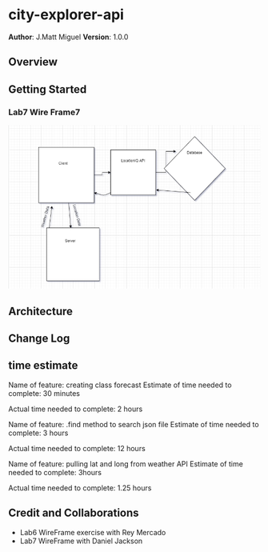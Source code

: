 # city-explorer-api


**Author**: J.Matt Miguel
**Version**: 1.0.0 

## Overview



## Getting Started


### Lab7 Wire Frame7
![Lab 7 Wireframe](lab7-wireframe.PNG)

## Architecture
<!-- Provide a detailed description of the application design. What technologies (languages, libraries, etc) you're using, and any other relevant design information. -->

## Change Log
<!-- Use this area to document the iterative changes made to your application as each feature is successfully implemented. Use time stamps. Here's an example:

01-01-2001 4:59pm - Application now has a fully-functional express server, with a GET route for the location resource. -->

## time estimate
Name of feature: creating class forecast
Estimate of time needed to complete: 30 minutes


Actual time needed to complete: 2 hours

Name of feature: .find method to search json file
Estimate of time needed to complete: 3 hours


Actual time needed to complete: 12 hours

Name of feature: pulling lat and long from weather API
Estimate of time needed to complete: 3hours


Actual time needed to complete: 1.25 hours

## Credit and Collaborations

- Lab6 WireFrame exercise with Rey Mercado
- Lab7 WireFrame with Daniel Jackson
